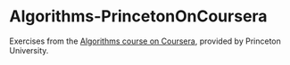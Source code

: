 # Algorithms-PrincetonOnCoursera

Exercises from the [Algorithms course on Coursera](https://www.coursera.org/learn/algorithms-part1), provided by Princeton University.
